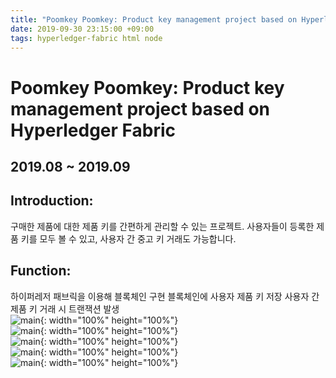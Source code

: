 ```yaml
---
title: "Poomkey Poomkey: Product key management project based on Hyperledger Fabric"
date: 2019-09-30 23:15:00 +09:00
tags: hyperledger-fabric html node
---
```


# Poomkey Poomkey: Product key management project based on Hyperledger Fabric

## 2019.08 ~ 2019.09

## Introduction:
구매한 제품에 대한 제품 키를 간편하게 관리할 수 있는 프로젝트.
사용자들이 등록한 제품 키를 모두 볼 수 있고, 사용자 간 중고 키 거래도 가능합니다.

## Function:
하이퍼레저 패브릭을 이용해 블록체인 구현
블록체인에 사용자 제품 키 저장
사용자 간 제품 키 거래 시 트랜잭션 발생
<br />![main](https://user-images.githubusercontent.com/48206157/66793941-86c96d00-ef3a-11e9-914b-7b58829cf3d6.png){: width="100%" height="100%"}
<br />![main](https://user-images.githubusercontent.com/48206157/66797445-be89e200-ef45-11e9-8499-1f19c567b78b.png){: width="100%" height="100%"}
<br />![main](https://user-images.githubusercontent.com/48206157/66797444-bdf14b80-ef45-11e9-94ca-14b464a68128.png){: width="100%" height="100%"}
<br />![main](https://user-images.githubusercontent.com/48206157/66797443-bdf14b80-ef45-11e9-8a7b-4d3651d56e72.png){: width="100%" height="100%"}
<br />![main](https://user-images.githubusercontent.com/48206157/66797441-bd58b500-ef45-11e9-9f9e-c9f3033a1c85.png){: width="100%" height="100%"}